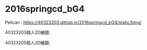 # 2016springcd_bG4
Pelican : https://40323203.github.io/2016springcd_bG4/static/blog/

40323203個人2D繪圖:


40323205個人2D繪圖: